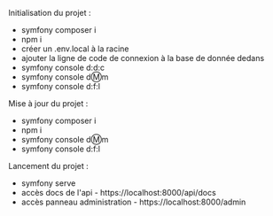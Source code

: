 Initialisation du projet : 
-  symfony composer i
-  npm i
-  créer un .env.local à la racine
-  ajouter la ligne de code de connexion à la base de donnée dedans
-  symfony console d:d:c
-  symfony console d:m:m
-  symfony console d:f:l


Mise à jour du projet :
-  symfony composer i
-  npm i
-  symfony console d:m:m
-  symfony console d:f:l

Lancement du projet :
-  symfony serve
-  accès docs de l'api - https://localhost:8000/api/docs
-  accès panneau administration - https://localhost:8000/admin
